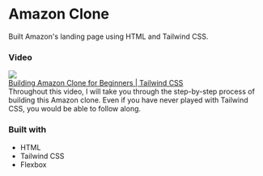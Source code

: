 # Amazon Clone

Built Amazon's landing page using HTML and Tailwind CSS.

### Video

<a href="https://youtu.be/VES96ZPIubc"><img src="https://i.ytimg.com/vi/VES96ZPIubc/mqdefault.jpg"></a><br/>
<a href="https://youtu.be/VES96ZPIubc">Building Amazon Clone for Beginners | Tailwind CSS</a><br/>
Throughout this video, I will take you through the step-by-step process of building this Amazon clone. Even if you have never played with Tailwind CSS, you would be able to follow along.

### Built with

- HTML
- Tailwind CSS
- Flexbox
